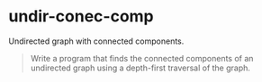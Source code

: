# undir-conec-comp
Undirected graph with connected components. 
>Write a program that finds the connected components of an undirected graph using a depth-first traversal of the graph.

